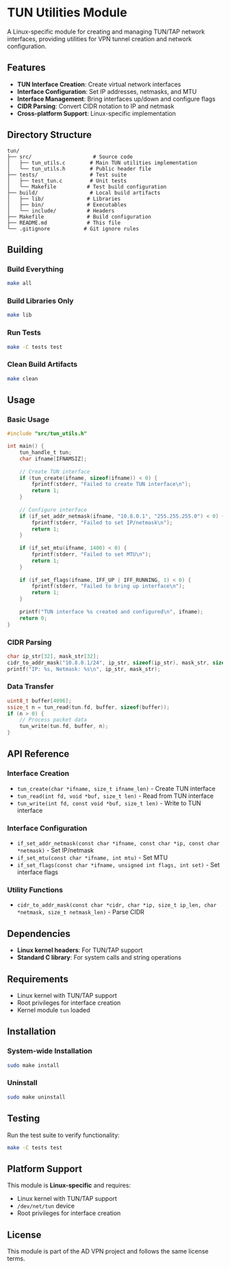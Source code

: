 # TUN Utilities Module

A Linux-specific module for creating and managing TUN/TAP network interfaces, providing utilities for VPN tunnel creation and network configuration.

## Features

- **TUN Interface Creation**: Create virtual network interfaces
- **Interface Configuration**: Set IP addresses, netmasks, and MTU
- **Interface Management**: Bring interfaces up/down and configure flags
- **CIDR Parsing**: Convert CIDR notation to IP and netmask
- **Cross-platform Support**: Linux-specific implementation

## Directory Structure

```
tun/
├── src/                    # Source code
│   ├── tun_utils.c        # Main TUN utilities implementation
│   └── tun_utils.h        # Public header file
├── tests/                 # Test suite
│   ├── test_tun.c         # Unit tests
│   └── Makefile          # Test build configuration
├── build/                 # Local build artifacts
│   ├── lib/              # Libraries
│   ├── bin/              # Executables
│   └── include/          # Headers
├── Makefile              # Build configuration
├── README.md             # This file
└── .gitignore           # Git ignore rules
```

## Building

### Build Everything
```bash
make all
```

### Build Libraries Only
```bash
make lib
```

### Run Tests
```bash
make -C tests test
```

### Clean Build Artifacts
```bash
make clean
```

## Usage

### Basic Usage
```c
#include "src/tun_utils.h"

int main() {
    tun_handle_t tun;
    char ifname[IFNAMSIZ];
    
    // Create TUN interface
    if (tun_create(ifname, sizeof(ifname)) < 0) {
        fprintf(stderr, "Failed to create TUN interface\n");
        return 1;
    }
    
    // Configure interface
    if (if_set_addr_netmask(ifname, "10.8.0.1", "255.255.255.0") < 0) {
        fprintf(stderr, "Failed to set IP/netmask\n");
        return 1;
    }
    
    if (if_set_mtu(ifname, 1400) < 0) {
        fprintf(stderr, "Failed to set MTU\n");
        return 1;
    }
    
    if (if_set_flags(ifname, IFF_UP | IFF_RUNNING, 1) < 0) {
        fprintf(stderr, "Failed to bring up interface\n");
        return 1;
    }
    
    printf("TUN interface %s created and configured\n", ifname);
    return 0;
}
```

### CIDR Parsing
```c
char ip_str[32], mask_str[32];
cidr_to_addr_mask("10.8.0.1/24", ip_str, sizeof(ip_str), mask_str, sizeof(mask_str));
printf("IP: %s, Netmask: %s\n", ip_str, mask_str);
```

### Data Transfer
```c
uint8_t buffer[4096];
ssize_t n = tun_read(tun.fd, buffer, sizeof(buffer));
if (n > 0) {
    // Process packet data
    tun_write(tun.fd, buffer, n);
}
```

## API Reference

### Interface Creation
- `tun_create(char *ifname, size_t ifname_len)` - Create TUN interface
- `tun_read(int fd, void *buf, size_t len)` - Read from TUN interface
- `tun_write(int fd, const void *buf, size_t len)` - Write to TUN interface

### Interface Configuration
- `if_set_addr_netmask(const char *ifname, const char *ip, const char *netmask)` - Set IP/netmask
- `if_set_mtu(const char *ifname, int mtu)` - Set MTU
- `if_set_flags(const char *ifname, unsigned int flags, int set)` - Set interface flags

### Utility Functions
- `cidr_to_addr_mask(const char *cidr, char *ip, size_t ip_len, char *netmask, size_t netmask_len)` - Parse CIDR

## Dependencies

- **Linux kernel headers**: For TUN/TAP support
- **Standard C library**: For system calls and string operations

## Requirements

- Linux kernel with TUN/TAP support
- Root privileges for interface creation
- Kernel module `tun` loaded

## Installation

### System-wide Installation
```bash
sudo make install
```

### Uninstall
```bash
sudo make uninstall
```

## Testing

Run the test suite to verify functionality:
```bash
make -C tests test
```

## Platform Support

This module is **Linux-specific** and requires:
- Linux kernel with TUN/TAP support
- `/dev/net/tun` device
- Root privileges for interface creation

## License

This module is part of the AD VPN project and follows the same license terms.
